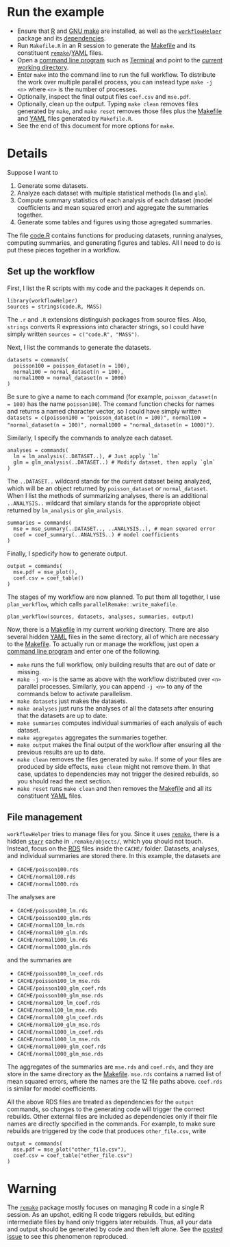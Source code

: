 # Run the example

- Ensure that [R](https://www.r-project.org/) and [GNU make](https://www.gnu.org/software/make/) are installed, as well as the [`workflowHelper`](https://github.com/wlandau/workflowHelper) package and its [dependencies](https://github.com/wlandau/workflowHelper/blob/master/DESCRIPTION).
- Run `Makefile.R` in an R session to generate the [Makefile](https://www.gnu.org/software/make/) and its constituent [`remake`](https://github.com/richfitz/remake)/[YAML](http://yaml.org/) files.
- Open a [command line program](http://linuxcommand.org/) such as [Terminal](https://en.wikipedia.org/wiki/Terminal_%28OS_X%29) and point to the [current working directory](http://www.linfo.org/cd.html).
- Enter `make` into the command line to run the full workflow. To distribute the work over multiple parallel process, you can instead type `make -j <n>` where `<n>` is the number of processes.
- Optionally, inspect the final output files `coef.csv` and `mse.pdf`.
- Optionally, clean up the output. Typing `make clean` removes files generated by `make`, and `make reset` removes those files plus the [Makefile](https://www.gnu.org/software/make/) and [YAML](http://yaml.org/) files generated by `Makefile.R`. 
- See the end of this document for more options for `make`.

# Details

Suppose I want to 

1. Generate some datasets.
2. Analyze each dataset with multiple statistical methods (`lm` and `glm`).
3. Compute summary statistics of each analysis of each dataset (model coefficients and mean squared error) and aggregate the summaries together.
4. Generate some tables and figures using those agregated summaries.

The file [code.R]("https://github.com/wlandau/workflowHelper/blob/master/example/code.R") contains functions for producing datasets, running analyses, computing summaries, and generating figures and tables. All I need to do is put these pieces together in a workflow.

## Set up the workflow

First, I list the R scripts with my code and the packages it depends on.

```{r}
library(workflowHelper)
sources = strings(code.R, MASS)
```

The `.r` and `.R` extensions distinguish packages from source files. Also, `strings` converts R expressions into character strings, so I could have simply written `sources = c("code.R", "MASS")`.

Next, I list the commands to generate the datasets.

```{r}
datasets = commands(
  poisson100 = poisson_dataset(n = 100),
  normal100 = normal_dataset(n = 100),
  normal1000 = normal_dataset(n = 1000)
)
```

Be sure to give a name to each command (for example, `poisson_dataset(n = 100)` has the name `poisson100`). The `command` function checks for names and returns a named character vector, so I could have simply written `datasets = c(poisson100 = "poisson_dataset(n = 100)", normal100 = "normal_dataset(n = 100)", normal1000 = "normal_dataset(n = 1000)")`.

Similarly, I specify the commands to analyze each dataset.

```{r}
analyses = commands(
  lm = lm_analysis(..DATASET..), # Just apply `lm`
  glm = glm_analysis(..DATASET..) # Modify dataset, then apply `glm`
)
```

The `..DATASET..` wildcard stands for the current dataset being analyzed, which will be an object returned by `poisson_dataset` or `normal_dataset`. When I list the methods of summarizing analyses, there is an additional `..ANALYSIS..` wildcard that similary stands for the appropriate object returned by `lm_analysis` or `glm_analysis`.

```{r}
summaries = commands(
  mse = mse_summary(..DATASET.., ..ANALYSIS..), # mean squared error
  coef = coef_summary(..ANALYSIS..) # model coefficients
)
```

Finally, I spedicify how to generate output.

```{r}
output = commands(
  mse.pdf = mse_plot(),
  coef.csv = coef_table()
)
```

The stages of my workflow are now planned. To put them all together, I use `plan_workflow`, which calls `parallelRemake::write_makefile`.

```{r}
plan_workflow(sources, datasets, analyses, summaries, output)
```

Now, there is a [Makefile](https://www.gnu.org/software/make/) in my current working directory. There are also several hidden [YAML](http://yaml.org/) files in the same directory, all of which are necessary to the [Makefile](https://www.gnu.org/software/make/). To actually run or manage the workflow, just open a [command line program](http://linuxcommand.org/) and enter one of the following.

- `make` runs the full workflow, only building results that are out of date or missing.
- `make -j <n>` is the same as above with the workflow distributed over `<n>` parallel processes. Similarly, you can append `-j <n>` to any of the commands below to activate parallelism.
- `make datasets` just makes the datasets.
- `make analyses` just runs the analyses of all the datasets after ensuring that the datasets are up to date.
- `make summaries` computes individual summaries of each analysis of each dataset.
- `make aggregates` aggregates the summaries together.
- `make output` makes the final output of the workflow after ensuring all the previous results are up to date.
- `make clean` removes the files generated by `make`. If some of your files are produced by side effects, `make clean` might not remove them. In that case, updates to dependencies may not trigger the desired rebuilds, so you should read the next section. 
- `make reset` runs `make clean` and then removes the [Makefile](https://www.gnu.org/software/make/) and all its constituent [YAML](http://yaml.org/) files.

## File management

`workflowHelper` tries to manage files for you. Since it uses [`remake`](https://github.com/richfitz/remake), there is a hidden [`storr`](https://github.com/richfitz/storr) cache in `.remake/objects/`, which you should not touch. Instead, focus on the [RDS](http://www.r-bloggers.com/a-better-way-of-saving-and-loading-objects-in-r/) files inside the `CACHE/` folder. Datasets, analyses, and individual summaries are stored there. In this example, the datasets are 

- `CACHE/poisson100.rds`
- `CACHE/normal100.rds`
- `CACHE/normal1000.rds`

The analyses are

- `CACHE/poisson100_lm.rds`
- `CACHE/poisson100_glm.rds`
- `CACHE/normal100_lm.rds`
- `CACHE/normal100_glm.rds`
- `CACHE/normal1000_lm.rds`
- `CACHE/normal1000_glm.rds`

and the summaries are 

- `CACHE/poisson100_lm_coef.rds`
- `CACHE/poisson100_lm_mse.rds`
- `CACHE/poisson100_glm_coef.rds`
- `CACHE/poisson100_glm_mse.rds`
- `CACHE/normal100_lm_coef.rds`
- `CACHE/normal100_lm_mse.rds`
- `CACHE/normal100_glm_coef.rds`
- `CACHE/normal100_glm_mse.rds`
- `CACHE/normal1000_lm_coef.rds`
- `CACHE/normal1000_lm_mse.rds`
- `CACHE/normal1000_glm_coef.rds`
- `CACHE/normal1000_glm_mse.rds`

The aggregates of the summaries are `mse.rds` and `coef.rds`, and they are store in the same directory as the [Makefile](https://www.gnu.org/software/make/). `mse.rds` contains a named list of mean squared errors, where the names are the 12 file paths above. `coef.rds` is similar for model coefficients.

All the above RDS files are treated as dependencies for the `output` commands, so changes to the generating code will trigger the correct rebuilds. Other external files are included as dependencies only if their file names are directly specified in the commands. For example, to make sure rebuilds are triggered by the code that produces `other_file.csv`, write

```{r}
output = commands(
  mse.pdf = mse_plot("other_file.csv"),
  coef.csv = coef_table("other_file.csv")
)
```

# Warning

The [`remake`](https://github.com/richfitz/remake) package mostly focuses on managing R code in a single R session. As an upshot, editing R code triggers rebuilds, but editing intermediate files by hand only triggers later rebuilds. Thus, all your data and output should be generated by code and then left alone. See the [posted issue](https://github.com/richfitz/remake/issues/87) to see this phenomenon reproduced.

